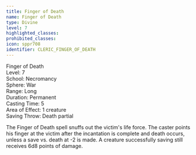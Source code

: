 ```yaml
---
title: Finger of Death
name: Finger of Death
type: Divine
level: 7
highlighted_classes: 
prohibited_classes: 
icon: sppr708
identifier: CLERIC_FINGER_OF_DEATH
---
```

Finger of Death  
Level: 7  
School: Necromancy  
Sphere: War  
Range: Long  
Duration: Permanent  
Casting Time: 5  
Area of Effect: 1 creature  
Saving Throw: Death partial  
  
The Finger of Death spell snuffs out the victim's life force. The caster points his finger at the victim after the incantation is complete and death occurs, unless a save vs. death at -2 is made. A creature successfully saving still receives 6d8 points of damage.  

